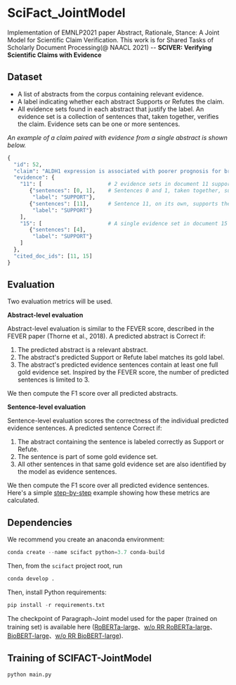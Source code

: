 # SciFact_JointModel
Implementation of EMNLP2021 paper Abstract, Rationale, Stance: A Joint Model for Scientific Claim Verification. This work is for Shared Tasks of Scholarly Document Processing(@ NAACL 2021) -- **SCIVER: Verifying Scientific Claims with Evidence**
## 

<!-- Due to the rapid growth in scientific literature, it is difficult for scientists to stay up-to-date on the latest findings. This challenge is especially acute during pandemics due to the risk of making decisions based on outdated or incomplete information. There is a need for AI systems that can help scientists with information overload and support scientific fact checking and evidence synthesis.

1. Take a scientific claim as input
2. Identify all relevant abstracts in a large corpus
3. Label them as Supporting or Refuting the claim
4. Select sentences as evidence for the label -->

## Dataset
* A list of abstracts from the corpus containing relevant evidence.
* A label indicating whether each abstract Supports or Refutes the claim.
* All evidence sets found in each abstract that justify the label. An evidence set is a collection of sentences that, taken together, verifies the claim. Evidence sets can be one or more sentences.

*An example of a claim paired with evidence from a single abstract is shown below.*
``` python
{
  "id": 52,
  "claim": "ALDH1 expression is associated with poorer prognosis for breast cancer primary tumors.",
  "evidence": {
    "11": [                     # 2 evidence sets in document 11 support the claim.
       {"sentences": [0, 1],    # Sentences 0 and 1, taken together, support the claim.
        "label": "SUPPORT"},
       {"sentences": [11],      # Sentence 11, on its own, supports the claim.
        "label": "SUPPORT"}
    ],
    "15": [                     # A single evidence set in document 15 supports the claim.
       {"sentences": [4], 
        "label": "SUPPORT"}
    ]
  },
  "cited_doc_ids": [11, 15]
}
```
## Evaluation
Two evaluation metrics will be used. 

**Abstract-level evaluation**

Abstract-level evaluation is similar to the FEVER score, described in the FEVER paper (Thorne et al., 2018). A predicted abstract is Correct if:

1. The predicted abstract is a relevant abstract.
2. The abstract's predicted Support or Refute label matches its gold label.
3. The abstract's predicted evidence sentences contain at least one full gold evidence set. Inspired by the FEVER score, the number of predicted sentences is limited to 3.

We then compute the F1 score over all predicted abstracts.

**Sentence-level evaluation**

Sentence-level evaluation scores the correctness of the individual predicted evidence sentences. A predicted sentence Correct if:

1. The abstract containing the sentence is labeled correctly as Support or Refute.
2. The sentence is part of some gold evidence set.
3. All other sentences in that same gold evidence set are also identified by the model as evidence sentences.

We then compute the F1 score over all predicted evidence sentences. Here's a simple [step-by-step](https://github.com/allenai/scifact/blob/master/doc/evaluation.md) example showing how these metrics are calculated.



## Dependencies

We recommend you create an anaconda environment:
``` python
conda create --name scifact python=3.7 conda-build
```
Then, from the `scifact` project root, run
``` python
conda develop .
```
Then, install Python requirements:
``` python
pip install -r requirements.txt
```

The checkpoint of Paragraph-Joint model used for the paper (trained on training set) is available here ([RoBERTa-large](https://drive.google.com/file/d/1iV_5rNC1ZYDRp-tCRoiA70YmW_OVA1Qe/view?usp=sharing)、[w/o RR RoBERTa-large](https://drive.google.com/file/d/1fQPWoXjb5mHx8aioDrqOJdP-ym11Nw8j/view?usp=sharing)、[BioBERT-large](https://drive.google.com/file/d/1O7jOkMN-jZOsWQZEQ97O6b-TBqhW3gQn/view?usp=sharing)、[w/o RR BioBERT-large](https://drive.google.com/file/d/1lMv_PBwzLspCTrriwOZyJUvkOhI4a2uA/view?usp=sharing)).


## Training of SCIFACT-JointModel
```python
python main.py
``` 
